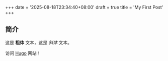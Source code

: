+++
date = '2025-08-18T23:34:40+08:00'
draft = true
title = 'My First Post'
+++

## 简介

这是 **粗体** 文本，这是 *斜体* 文本。

访问 [Hugo](https://gohugo.io) 网站！